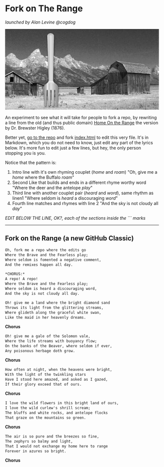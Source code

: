 # Fork on The Range
*launched by Alan Levine @cogdog*

![forking the range](images/ranch.jpg  "home on the range")

An experiment to see what it will take for people to fork a repo, by rewriting a line from the old (and thus public domain) [Home On the Range](https://en.wikipedia.org/wiki/Home_on_the_Range) the version by Dr. Brewster Higley (1876). 

Better yet, [go to the repo](https://github.com/cogdog/fork-on-the-range/tree/gh-pages) and fork [index.html](https://github.com/cogdog/fork-on-the-range/blob/gh-pages/fork-this.md) to edit this very file. It's in Markdown, which you do not need to know, just edit any part of the lyrics below. It's more fun to edit just a few lines, but hey, the only person stopping you is you.

Notice that the pattern is:

1. Intro line with it's own rhyming couplet (*home* and *roam*)  "Oh, give me a *home* where the Buffalo *roam*"
2. Second Like that builds and ends in a different rhyme worthy word "Where the deer and the antelope *play*"
3. Third line with another couplet pair (*heard* and *word*), same rhythm as linen1 "Where seldom is *heard* a discouraging *word*"
4. Fourth line matches and rhymes with line 2 "And the sky is not cloudy all *day*"

*EDIT BELOW THE LINE, OK?, each of the sections inside the ``` marks*

------

## Fork on the Range (a new GitHub Classic)

```
Oh, fork me a repo where the edits go
Where the Brave and the Fearless play;
Where seldom is fomented a negative comment,
And the remixes happen all day.
```

```
*CHORUS:*
A repo! A repo!
Where the Brave and the Fearless play;
Where seldom is heard a discouraging word,
And the sky is not cloudy all day.
```

```
Oh! give me a land where the bright diamond sand
Throws its light from the glittering streams,
Where glideth along the graceful white swan,
Like the maid in her heavenly dreams.

```

**Chorus**

```
Oh! give me a gale of the Solomon vale,
Where the life streams with buoyancy flow;
On the banks of the Beaver, where seldom if ever,
Any poisonous herbage doth grow.
```

**Chorus**

```
How often at night, when the heavens were bright,
With the light of the twinkling stars
Have I stood here amazed, and asked as I gazed,
If their glory exceed that of ours.
```

**Chorus**

```
I love the wild flowers in this bright land of ours,
I love the wild curlew's shrill scream;
The bluffs and white rocks, and antelope flocks
That graze on the mountains so green.
```

**Chorus**

```
The air is so pure and the breezes so fine,
The zephyrs so balmy and light,
That I would not exchange my home here to range
Forever in azures so bright.
```

**Chorus**


